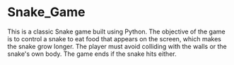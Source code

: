 # Snake_Game
This is a classic Snake game built using Python. The objective of the game is to control a snake to eat food that appears on the screen, which makes the snake grow longer. The player must avoid colliding with the walls or the snake's own body. The game ends if the snake hits either.
